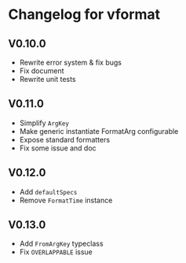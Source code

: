 # Changelog for vformat

## V0.10.0
- Rewrite error system & fix bugs
- Fix document
- Rewrite unit tests

## V0.11.0
- Simplify `ArgKey`
- Make generic instantiate FormatArg configurable
- Expose standard formatters
- Fix some issue and doc

## V0.12.0
- Add `defaultSpecs`
- Remove `FormatTime` instance

## V0.13.0
- Add `FromArgKey` typeclass
- Fix `OVERLAPPABLE` issue
